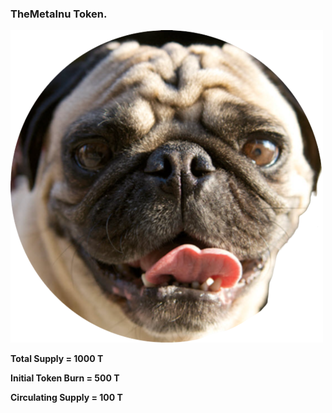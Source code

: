 ### TheMetaInu Token.

![TheMetaInu](/img/32x32-logo.png)

<b> Total Supply = 1000 T

Initial Token Burn = 500 T

Circulating Supply = 100 T </b>
